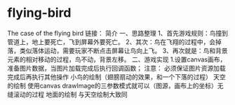 # flying-bird
The case of the flying bird
链接：
简介
一、思路整理
1、首先游戏规则：鸟撞到管道上，地上要死亡，飞到屏幕外要死亡。
2、其次：鸟在飞翔的过程中，会掉落，类似落体运动，需要玩家不断点击屏幕让鸟向上飞。
3、再次就是：鸟和背景元素的相对移动的过程，鸟不动，背景左移。
二、游戏实现
1.设置canvas画布，准备图片数据，当图片加载完成后执行回调函数；
 注意： 必须保证图片资源加载完成后再执行其他操作
  小鸟的绘制（翅膀扇动的效果，和一个下落的过程）
  天空的绘制  使用canvas drawImage的三参数模式就可以（图源，画布上的坐标）无缝滚动的过程
  地面的绘制  与天空绘制大致同
  
